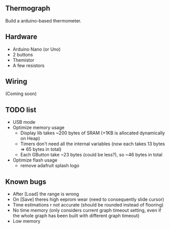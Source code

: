 ## Thermograph

Build a arduino-based thermometer.

## Hardware

- Arduino Nano (or Uno)
- 2 buttons
- Themistor
- A few resistors

## Wiring

(Coming soon)

## TODO list

- USB mode
- Optimize memory usage
    - Display lib takes ~200 bytes of SRAM (+1KB is allocated dynamically on Heap)
    - Timers don't need all the internal variables (now each takes 13 bytes => 65 bytes in total)
    - Each GButton take ~23 bytes (could be less?), so ~46 bytes in total
- Optimize flash usage
    - remove adafruit splash logo

## Known bugs

- After [Load] the range is wrong
- On [Save] theres high eeprom wear (need to consequently slide cursor)
- Time estimations r not accurate (should be rounded instead of flooring)
- No time memory (only considers current graph timeout setting, even if the whole graph has been built with different graph timeout)
- Low memory
## 